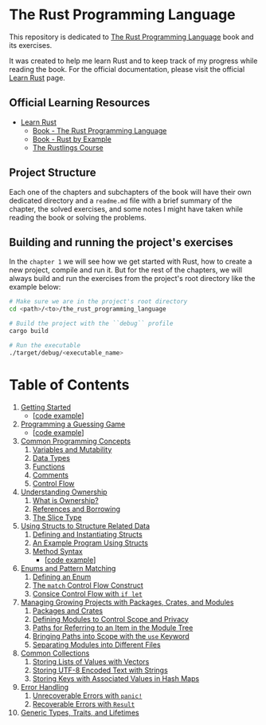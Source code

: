# The Rust Programming Language

This repository is dedicated to [The Rust Programming Language](https://doc.rust-lang.org/book/) book and its exercises.

It was created to help me learn Rust and to keep track of my progress while reading the book. For the official documentation, please visit the official [Learn Rust](https://www.rust-lang.org/learn) page.

## Official Learning Resources
- [Learn Rust](https://www.rust-lang.org/learn)
    - [Book - The Rust Programming Language](https://doc.rust-lang.org/book/)
    - [Book - Rust by Example](https://doc.rust-lang.org/rust-by-example/)
    - [The Rustlings Course](https://github.com/rust-lang/rustlings/)

## Project Structure

Each one of the chapters and subchapters of the book will have their own dedicated directory and a `readme.md` file with a brief summary of the chapter, the solved exercises, and some notes I might have taken while reading the book or solving the problems.

## Building and running the project's exercises

In the `chapter 1` we will see how we get started with Rust, how to create a new project, compile and run it. But for the rest of the chapters, we will always build and run the exercises from the project's root directory like the example below:

```bash
# Make sure we are in the project's root directory
cd <path>/<to>/the_rust_programming_language

# Build the project with the ``debug`` profile
cargo build

# Run the executable
./target/debug/<executable_name>
```

# Table of Contents

1. [Getting Started](./chapters/01_getting_started/0_getting_started.md)
    - [[code example](./chapters/01_getting_started/hello_cargo/src/main.rs)]
2. [Programming a Guessing Game](./chapters/02_programming_a_guessing_game/0_programming_a_guessing_game.md)
    - [[code example](./chapters/02_programming_a_guessing_game/guessing_game/src/main.rs)]
3. [Common Programming Concepts](./chapters/03_common_programming_concepts/0_common_programming_concepts.md)
    1. [Variables and Mutability](./chapters/03_common_programming_concepts/1_variables_and_mutability.md)
    2. [Data Types](./chapters/03_common_programming_concepts/2_data_types.md)
    3. [Functions](./chapters/03_common_programming_concepts/3_functions.md)
    4. [Comments](./chapters/03_common_programming_concepts/4_comments.md)
    5. [Control Flow](./chapters/03_common_programming_concepts/5_control_flow.md)
4. [Understanding Ownership](./chapters/04_understanding_ownership/0_understanding_ownership.md)
    1. [What is Ownership?](./chapters/04_understanding_ownership/1_what_is_ownership.md)
    2. [References and Borrowing](./chapters/04_understanding_ownership/2_references_and_borrowing.md)
    3. [The Slice Type](./chapters/04_understanding_ownership/3_the_slice_type.md)
5. [Using Structs to Structure Related Data](./chapters/05_using_structs_to_structure_related_data/0_using_structs_to_structure_related_data.md)
    1. [Defining and Instantiating Structs](./chapters/05_using_structs_to_structure_related_data/1_defining_and_instantiating_structs.md)
    2. [An Example Program Using Structs](./chapters/05_using_structs_to_structure_related_data/2_an_example_program_using_structs.md)
    3. [Method Syntax](./chapters/05_using_structs_to_structure_related_data/3_method_syntax.md)
        - [[code example](./chapters/05_using_structs_to_structure_related_data/method_syntax/src/main.rs)]
6. [Enums and Pattern Matching](./chapters/06_enums_and_pattern_matching/0_enums_and_pattern_matching.md)
    1. [Defining an Enum](./chapters/06_enums_and_pattern_matching/1_defining_an_enum.md)
    2. [The `match` Control Flow Construct](./chapters/06_enums_and_pattern_matching/2_the_match_control_flow_construct.md)
    3. [Consice Control Flow with `if let`](./chapters/06_enums_and_pattern_matching/3_consice_control_flow_with_if_let.md)
7. [Managing Growing Projects with Packages, Crates, and Modules](./chapters/07_managing_growing_projects/0_managing_growing_projects.md)
    1. [Packages and Crates](./chapters/07_managing_growing_projects/1_packages_and_crates.md)
    2. [Defining Modules to Control Scope and Privacy](./chapters/07_managing_growing_projects/2_defining_modules_to_control_scope_and_privacy.md)
    3. [Paths for Referring to an Item in the Module Tree](./chapters/07_managing_growing_projects/3_paths_for_referring_to_an_item_in_the_module_tree.md)
    4. [Bringing Paths into Scope with the `use` Keyword](./chapters/07_managing_growing_projects/4_bringing_paths_into_scope_with_the_use_keyword.md)
    5. [Separating Modules into Different Files](./chapters/07_managing_growing_projects/5_separating_modules_into_different_files.md)
8. [Common Collections](./chapters/08_common_collections/0_common_colletions.md)
    1. [Storing Lists of Values with Vectors](./chapters/08_common_collections/1_storing_lists_of_values_with_vectors.md)
    2. [Storing UTF-8 Encoded Text with Strings](./chapters/08_common_collections/2_storing_utf_8_encoded_text_with_strings.md)
    3. [Storing Keys with Associated Values in Hash Maps](./chapters/08_common_collections/3_storing_keys_with_associated_values_in_hash_maps.md)
9. [Error Handling](./chapters/09_error_handling/0_error_handling.md)
    1. [Unrecoverable Errors with `panic!`](./chapters/09_error_handling/1_unrecoverable_errors_with_panic.md)
    2. [Recoverable Errors with `Result`](./chapters/09_error_handling/2_recoverable_errors_with_result.md)
10. [Generic Types, Traits, and Lifetimes](./chapters/10_generic_types_traits_and_lifetimes/0_generic_types_traits_and_lifetimes.md)